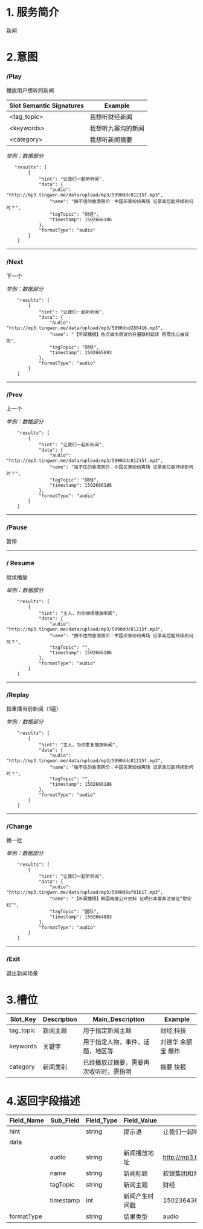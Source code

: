 
# 1. 服务简介

新闻

# 2.意图

### \/Play

播放用户想听的新闻

| **Slot Semantic Signatures** | **Example** |
| --- | --- |
| &lt;tag_topic&gt; | 我想听财经新闻 |
| &lt;keywords&gt; | 我想听九寨沟的新闻 |
| &lt;category&gt; | 我想听新闻摘要 |

_举例：数据部分_
```
   "results": [
        {
            "hint": "让我们一起听听闻",
            "data": {
                "audio": "http://mp3.tingwen.me/data/upload/mp3/5990ddc81215f.mp3",
                "name": "按不住的香港房价：中国买家纷纷离场 记录高位能持续到何时？",
                "tagTopic": "财经",
                "timestamp": 1502666186
            },
            "formatType": "audio"
        }
    ]
```

---


### \/Next
下一个

_举例：数据部分_
```
    "results": [
        {
            "hint": "让我们一起听听闻",
            "data": {
                "audio": "http://mp3.tingwen.me/data/upload/mp3/5990dbd280416.mp3",
                "name": "【听闻播报】热点城市房贷价升量跌料延续 刚需忧心被误伤",
                "tagTopic": "财经",
                "timestamp": 1502665693
            },
            "formatType": "audio"
        }
    ]
```

---

### \/Prev
上一个

_举例：数据部分_
```
    "results": [
        {
            "hint": "让我们一起听听闻",
            "data": {
                "audio": "http://mp3.tingwen.me/data/upload/mp3/5990ddc81215f.mp3",
                "name": "按不住的香港房价：中国买家纷纷离场 记录高位能持续到何时？",
                "tagTopic": "财经",
                "timestamp": 1502666186
            },
            "formatType": "audio"
        }
    ]
```

---

### \/Pause
暂停

---

### \/ Resume
继续播放

_举例：数据部分_
```
    "results": [
        {
            "hint": "主人，为你继续播放听闻",
            "data": {
                "audio": "http://mp3.tingwen.me/data/upload/mp3/5990ddc81215f.mp3",
                "name": "按不住的香港房价：中国买家纷纷离场 记录高位能持续到何时？",
                "tagTopic": "",
                "timestamp": 1502666186
            },
            "formatType": "audio"
        }
    ]
```

---

### \/Replay
指重播当前新闻（1遍）

_举例：数据部分_

```
    "results": [
        {
            "hint": "主人，为你重复播放听闻",
            "data": {
                "audio": "http://mp3.tingwen.me/data/upload/mp3/5990ddc81215f.mp3",
                "name": "按不住的香港房价：中国买家纷纷离场 记录高位能持续到何时？",
                "tagTopic": "",
                "timestamp": 1502666186
            },
            "formatType": "audio"
        }
    ]
```

---

### \/Change
换一批

_举例：数据部分_

```
    "results": [
        {
            "hint": "让我们一起听听闻",
            "data": {
                "audio": "http://mp3.tingwen.me/data/upload/mp3/5990d8af01b17.mp3",
                "name": "【听闻播报】韩国再度公开史料 证明日本曾非法强征“慰安妇”",
                "tagTopic": "国际",
                "timestamp": 1502664883
            },
            "formatType": "audio"
        }
    ]
```

---

### \/Exit
退出新闻场景


# 3.槽位

| **Slot\_Key** | **Description** | **Main\_Description** | **Example** |
| --- | --- | --- | --- |
| tag_topic | 新闻主题 | 用于指定新闻主题 | 财经,科技 |
| keywords | 关键字 | 用于指定人物，事件，话题，地区等 | 刘德华 余额宝 爆炸 |
| category | 新闻类别 | 已经播放过摘要，需要再次收听时，需指明 | 摘要 快报 |

# 4.返回字段描述

| **Field\_Name** | **Sub\_Field** | **Field\_Type** | **Field\_Value** | **Field\_Example** |
| --- | --- | --- | --- | --- |
| hint |  | string | 提示语 | 让我们一起听听闻 |
| data |  |  |  |  |
|  | audio | string | 新闻播放地址 | http://mp3.tingwen.me/data/upload/mp3/596e2a9d01ae2.mp3 |
|  | name | string | 新闻标题 | 软银集团和共享办公空间公司WeWork在日本成立合资公司 |
|  | tagTopic | string | 新闻主题 | 财经 |
|  | timestamp | int | 新闻产生时间戳 | 1502364363 |
| formatType |  | string | 结果类型 | audio |
